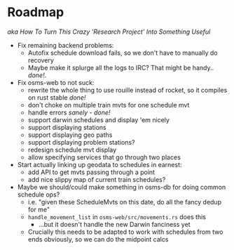 # Roadmap

*aka How To Turn This Crazy 'Research Project' Into Something Useful*

- Fix remaining backend problems:
  - Autofix schedule download fails, so we don't have to manually do recovery
  - Maybe make it splurge all the logs to IRC? That might be handy.. *done!*.
- Fix osms-web to not suck:
  - rewrite the whole thing to use rouille instead of rocket, so it compiles on rust stable *done!*
  - don't choke on multiple train mvts for one schedule mvt
  - handle errors *sanely* - *done!*
  - support darwin schedules and display 'em nicely
  - support displaying stations
  - support displaying geo paths
  - support displaying problem stations?
  - redesign schedule mvt display
  - allow specifying services that go through two places
- Start actually linking up geodata to schedules in earnest:
  - add API to get mvts passing through a point
  - add nice slippy map of current train schedules?
- Maybe we should/could make something in osms-db for doing common schedule ops?
  - i.e. "given these ScheduleMvts on this date, do all the fancy dedup for me"
  - `handle_movement_list` in `osms-web/src/movements.rs` does this
    - ...but it doesn't handle the new Darwin fanciness yet
  - Crucially this needs to be adapted to work with schedules from two ends obviously,
    so we can do the midpoint calcs

